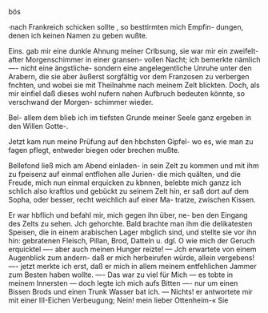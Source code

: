 bös

·nach Frankreich schicken sollte , so besttirmten mich Empfin-
dungen, denen ich keinen Namen zu geben wußte.

Eins. gab mir eine dunkle Ahnung meiner Crlbsung, sie
war mir ein zweifelt-after Morgenschimmer in einer gransen-
vollen Nacht; ich bemerkte nämlich —- nicht eine ängstliche-
sondern eine angelegentliche Unruhe unter den Arabern, die
sie aber äußerst sorgfältig vor dem Franzosen zu verbergen
fnchten, und wobei sie mit Theilnahme nach meinem Zelt
blickten. Doch, als mir einfiel daß dieses wohl nufern
nahen Aufbruch bedeuten könnte, so verschwand der Morgen-
schimmer wieder.

Bel- allem dem blieb ich im tiefsten Grunde meiner Seele
ganz ergeben in den Willen Gotte-.

Jetzt kam nun meine Prüfung auf den hbchsten Gipfel-
wo es, wie man zu fagen pflegt, entweder biegen oder
brechen mußte.

Bellefond ließ mich am Abend einladen- in sein Zelt
zu kommen und mit ihm zu fpeisenz auf einmal entflohen
alle Jurien- die mich quälten, und die Freude, mich nun
einmal erquicken zu kbnnen, belebte mich ganzz ich schlich
also kraftlos und gebückt zu seinem Zelt hin, er saß dort
auf dem Sopha, oder besser, recht weichlich auf einer Ma-
tratze, zwischen Kissen.

Er war hbflich und befahl mir, mich gegen ihn über, ne-
ben den Eingang des Zelts zu sehen. Jch gehorchte. Bald
brachte man ihm die delikatesten Speisen, die in einem
arabischen Lager mbglich sind, und stellte sie vor ihn hin:
gebratenen Fleisch, Pillan, Brod, Datteln u. dgl. O wie
mich der Geruch erquicktel —- aber auch meinen Hunger
reizte! — Jch erwartete von einem Augenblick zum andern-
daß er mich herbeirufen würde, allein vergebens! —- jetzt
merkte ich erst, daß er mich in allem meinem entfehlichen
Jammer zum Besten haben wollte. —- Das war zu viel für
Mich — es tobte in meinem Innersten — doch legte ich
mich aufs Bitten —- nur um einen Bissen Brods und einen
Trunk Wasser bat ich. — Nichts! er antwortete mir mit einer
III-Eichen Verbeugung; Nein! mein lieber Ottenheim-« Sie

